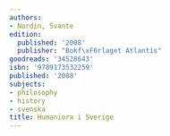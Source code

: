 ```yaml
---
authors:
- Nordin, Svante
edition:
  published: '2008'
  publisher: "Bokf\xF6rlaget Atlantis"
goodreads: '34528643'
isbn: '9789173532259'
published: '2008'
subjects:
- philosophy
- history
- svenska
title: Humaniora i Sverige
---
```


